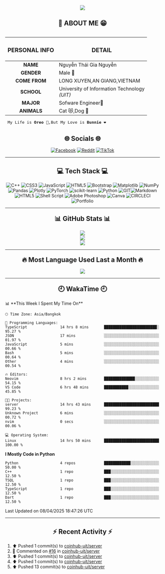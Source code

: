 <div>
<center>
<h1 align="center">
    <img src="https://readme-typing-svg.herokuapp.com/?font=Righteous&size=35&center=true&vCenter=true&width=500&height=70&duration=4000&lines=Hi+There!+👋;+I'm+NTG+Nguyen!;" />
</h1>
<h2 align="center"> 💬 ABOUT ME 😁</h2>

<table align="left">
	<thead>
		<tr>
			<th align="center"><h3><strong>PERSONAL INFO</strong></h3></th>
			<th align="center"><h3><strong>DETAIL</strong></h3></th>
		</tr>
	</thead>
	<tbody>
		<tr>
			<td align="center"><strong>NAME</strong></td>
			<td>Nguyễn Thái Gia Nguyễn</td>
		</tr>
		<tr>
			<td align="center"><strong>GENDER</strong></td>
			<td>Male 👨</td>
		</tr>
		<tr>
			<td align="center"><strong>COME FROM</strong></td>
			<td>LONG XUYEN,AN GIANG,VIETNAM</td>
		</tr>
		<tr>
			<td align="center"><strong>SCHOOL</strong></td>
			<td>University of Information Technology<br><em>(UIT)</em></td>
		</tr>
		<tr>
			<td align="center"><strong>MAJOR</strong></td>
			<td>Sofware Engineer🔬</td>
		</tr>
		<tr>
			<td align="center"><strong>ANIMALS</strong></td>
			<td>Cat 😻,Dog 🐶</td>
		</tr>
	</tbody>
	<tfoot>
		<tr>
			<td colspan="2">
				<pre>My Life is <strong>Oreo</strong> 🍪,But My Love is <strong>Bunnie</strong> ❤</pre>
			</td>
		</tr>
	</tfoot>
</table>
<div align="right">
<hr>

<h2 align = "center">🌐 Socials 🌐</h2>
<div align="center" >
  
[![Facebook](https://img.shields.io/badge/Facebook-%231877F2.svg?logo=Facebook&logoColor=white)](https://www.facebook.com/profile.php?id=100079383431636) 
[![Reddit](https://img.shields.io/badge/Reddit-%23FF4500.svg?logo=Reddit&logoColor=white)](https://reddit.com/user/NTGNguyen) 
[![TikTok](https://img.shields.io/badge/TikTok-%23000000.svg?logo=TikTok&logoColor=white)](https://tiktok.com/@NTGNguyen) 

</div>

<hr>

<h2 align = "center"> 💻 Tech Stack  💻</h2> 
<div align="center">
  
![C++](https://img.shields.io/badge/c++-%2300599C.svg?style=for-the-badge&logo=c%2B%2B&logoColor=white) ![CSS3](https://img.shields.io/badge/css3-%231572B6.svg?style=for-the-badge&logo=css3&logoColor=white) ![JavaScript](https://img.shields.io/badge/javascript-%23323330.svg?style=for-the-badge&logo=javascript&logoColor=%23F7DF1E) ![HTML5](https://img.shields.io/badge/html5-%23E34F26.svg?style=for-the-badge&logo=html5&logoColor=white) ![Bootstrap](https://img.shields.io/badge/bootstrap-%238511FA.svg?style=for-the-badge&logo=bootstrap&logoColor=white) ![Matplotlib](https://img.shields.io/badge/Matplotlib-%23ffffff.svg?style=for-the-badge&logo=Matplotlib&logoColor=black) ![NumPy](https://img.shields.io/badge/numpy-%23013243.svg?style=for-the-badge&logo=numpy&logoColor=white) ![Pandas](https://img.shields.io/badge/pandas-%23150458.svg?style=for-the-badge&logo=pandas&logoColor=white) ![Plotly](https://img.shields.io/badge/Plotly-%233F4F75.svg?style=for-the-badge&logo=plotly&logoColor=white) ![PyTorch](https://img.shields.io/badge/PyTorch-%23EE4C2C.svg?style=for-the-badge&logo=PyTorch&logoColor=white) ![scikit-learn](https://img.shields.io/badge/scikit--learn-%23F7931E.svg?style=for-the-badge&logo=scikit-learn&logoColor=white) ![Python](https://img.shields.io/badge/python-3670A0?style=for-the-badge&logo=python&logoColor=ffdd54) ![GIT](https://img.shields.io/badge/Git-fc6d26?style=for-the-badge&logo=git&logoColor=white)![Markdown](https://img.shields.io/badge/markdown-%23000000.svg?style=for-the-badge&logo=markdown&logoColor=white) ![HTML5](https://img.shields.io/badge/html5-%23E34F26.svg?style=for-the-badge&logo=html5&logoColor=white) ![Shell Script](https://img.shields.io/badge/shell_script-%23121011.svg?style=for-the-badge&logo=gnu-bash&logoColor=white) ![Adobe Photoshop](https://img.shields.io/badge/adobe%20photoshop-%2331A8FF.svg?style=for-the-badge&logo=adobe%20photoshop&logoColor=white) ![Canva](https://img.shields.io/badge/Canva-%2300C4CC.svg?style=for-the-badge&logo=Canva&logoColor=white) ![CIRCLECI](https://img.shields.io/badge/CIRCLECI-02303A.svg?style=for-the-badge&logo=CIRCLECI&logoColor=white&color=%23343434) ![Portfolio](https://img.shields.io/badge/Portfolio-%23000000.svg?style=for-the-badge&logo=firefox&logoColor=#FF7139)


</div>
</div>

</div>

<hr>










<h2 align = "center" style="margin-top:20px ">📊 GitHub Stats 📊</h2> 
<div align="center">
  
![](https://github-readme-stats.vercel.app/api?username=NTGNguyen&theme=highcontrast&hide_border=false&include_all_commits=true&count_private=true)<br/>
![](https://github-readme-streak-stats.herokuapp.com/?user=NTGNguyen&theme=highcontrast&hide_border=false)<br/>
![](https://github-readme-stats.vercel.app/api/top-langs/?username=NTGNguyen&theme=highcontrast&hide_border=false&include_all_commits=true&count_private=true&layout=compact&exclude_repo=IT004-CS115-UIT)


</div>
<hr>
<div align = "center">
<h2 align = "center" style="margin-top:20px ">🔥 Most Language Used Last a Month 🔥</h2> 
<a href="https://wakatime.com"><img src="https://wakatime.com/share/@NTGNGuyen/239ef663-ee97-48ea-a118-c40862c09ac2.png" /></a>
</div>
<hr>
<h2 align = "center" style="margin-top:20px ">🕘 WakaTime 🕘</h2> 
<!--START_SECTION:waka-->
📊 **This Week I Spent My Time On** 

```text
🕑︎ Time Zone: Asia/Bangkok

💬 Programming Languages: 
TypeScript               14 hrs 8 mins       ████████████████████████░   95.27 % 
JSON                     17 mins             ░░░░░░░░░░░░░░░░░░░░░░░░░   01.97 % 
JavaScript               5 mins              ░░░░░░░░░░░░░░░░░░░░░░░░░   00.66 % 
Bash                     5 mins              ░░░░░░░░░░░░░░░░░░░░░░░░░   00.64 % 
Other                    4 mins              ░░░░░░░░░░░░░░░░░░░░░░░░░   00.54 % 

🔥 Editors: 
Neovim                   8 hrs 2 mins        ██████████████░░░░░░░░░░░   54.15 % 
VS Code                  6 hrs 48 mins       ███████████░░░░░░░░░░░░░░   45.85 % 

🐱‍💻 Projects: 
server                   14 hrs 43 mins      █████████████████████████   99.23 % 
Unknown Project          6 mins              ░░░░░░░░░░░░░░░░░░░░░░░░░   00.72 % 
nvim                     0 secs              ░░░░░░░░░░░░░░░░░░░░░░░░░   00.06 % 

💻 Operating System: 
Linux                    14 hrs 50 mins      █████████████████████████   100.00 % 
```

**I Mostly Code in Python** 

```text
Python                   4 repos             ████████████░░░░░░░░░░░░░   50.00 % 
C++                      1 repo              ███░░░░░░░░░░░░░░░░░░░░░░   12.50 % 
TSQL                     1 repo              ███░░░░░░░░░░░░░░░░░░░░░░   12.50 % 
TypeScript               1 repo              ███░░░░░░░░░░░░░░░░░░░░░░   12.50 % 
Dart                     1 repo              ███░░░░░░░░░░░░░░░░░░░░░░   12.50 % 
```




 Last Updated on 08/04/2025 18:47:26 UTC
<!--END_SECTION:waka-->
<hr>
<h2 align="center"> ⚡ Recent Activity ⚡</h2>

<!--RECENT_ACTIVITY:start-->
1. ⬆️ Pushed 1 commit(s) to [coinhub-uit/server](https://github.com/coinhub-uit/server)<br>
2. 💬 Commented on [#16](https://github.com/coinhub-uit/server/issues/16#issuecomment-2786180738) in [coinhub-uit/server](https://github.com/coinhub-uit/server)<br>
3. ⬆️ Pushed 1 commit(s) to [coinhub-uit/server](https://github.com/coinhub-uit/server)<br>
4. ⬆️ Pushed 1 commit(s) to [coinhub-uit/server](https://github.com/coinhub-uit/server)<br>
5. ⬆️ Pushed 13 commit(s) to [coinhub-uit/server](https://github.com/coinhub-uit/server)<br>
<!--RECENT_ACTIVITY:end-->

 




<!-- Proudly created with GPRM ( https://gprm.itsvg.in ) -->
</center>
